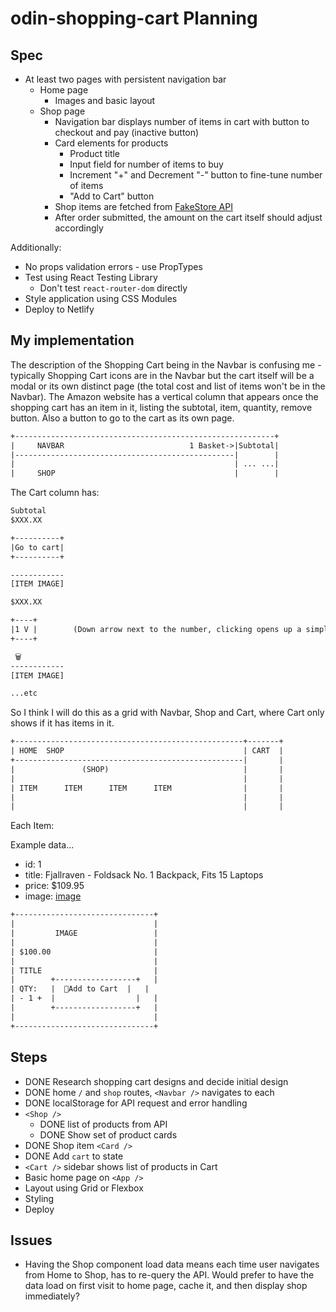 # odin-shopping-cart Planning

## Spec

- At least two pages with persistent navigation bar
  - Home page
    - Images and basic layout
  - Shop page
    - Navigation bar displays number of items in cart with button to checkout and pay (inactive button)
    - Card elements for products
      - Product title
      - Input field for number of items to buy
      - Increment "+" and Decrement "-" button to fine-tune number of items
      - "Add to Cart" button
    - Shop items are fetched from [FakeStore API](https://fakestoreapi.com/)
    - After order submitted, the amount on the cart itself should adjust accordingly

Additionally:

- No props validation errors - use PropTypes
- Test using React Testing Library
  - Don't test `react-router-dom` directly
- Style application using CSS Modules
- Deploy to Netlify

## My implementation

The description of the Shopping Cart being in the Navbar is confusing me - typically Shopping Cart icons are in the Navbar but the cart itself will be a modal or its own distinct page (the total cost and list of items won't be in the Navbar). The Amazon website has a vertical column that appears once the shopping cart has an item in it, listing the subtotal, item, quantity, remove button. Also a button to go to the cart as its own page.

```txt
+----------------------------------------------------------+
|     NAVBAR                            1 Basket->|Subtotal|
|-------------------------------------------------|        |
|                                                 | ... ...|
|     SHOP                                        |        |
```

The Cart column has:

```txt
Subtotal
$XXX.XX

+----------+
|Go to cart|
+----------+

------------
[ITEM IMAGE]

$XXX.XX

+----+
|1 V |        (Down arrow next to the number, clicking opens up a simple quantity selector)
+----+

 🗑
------------
[ITEM IMAGE]

...etc
```

So I think I will do this as a grid with Navbar, Shop and Cart, where Cart only shows if it has items in it.

```txt
+---------------------------------------------------+-------+
| HOME  SHOP                                        | CART  |
+---------------------------------------------------|       |
|               (SHOP)                              |       |
|                                                   |       |
| ITEM      ITEM      ITEM      ITEM                |       |
|                                                   |       |
|                                                   |       |
```

Each Item:

Example data...

- id: 1
- title: Fjallraven - Foldsack No. 1 Backpack, Fits 15 Laptops
- price: $109.95
- image: [image](https://fakestoreapi.com/img/81fPKd-2AYL._AC_SL1500_.jpg)

```txt
+-------------------------------+
|                               |
|         IMAGE                 |
|                               |
| $100.00                       |
|                               |
| TITLE                         |
|        +------------------+   |
| QTY:   |  🛒Add to Cart  |   |
| - 1 +  |                  |   |
|        +------------------+   |
|                               |
+-------------------------------+
```

## Steps

- DONE Research shopping cart designs and decide initial design
- DONE home `/` and `shop` routes, `<Navbar />` navigates to each
- DONE localStorage for API request and error handling
- `<Shop />`
  - DONE list of products from API
  - DONE Show set of product cards
- DONE Shop item `<Card />`
- DONE Add `cart` to state
- `<Cart />` sidebar shows list of products in Cart
- Basic home page on `<App />`
- Layout using Grid or Flexbox
- Styling
- Deploy

## Issues

- Having the Shop component load data means each time user navigates from Home to Shop, has to re-query the API. Would prefer to have the data load on first visit to home page, cache it, and then display shop immediately?